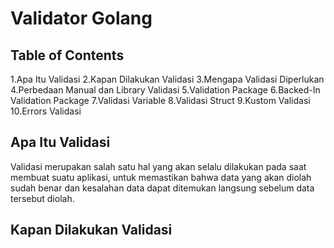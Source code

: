 # Validator Golang

## Table of Contents

1.Apa Itu Validasi
2.Kapan Dilakukan  Validasi
3.Mengapa  Validasi  Diperlukan
4.Perbedaan Manual dan Library Validasi
5.Validation Package
6.Backed-In Validation Package
7.Validasi Variable
8.Validasi Struct
9.Kustom Validasi
10.Errors Validasi

## Apa Itu Validasi
Validasi  merupakan salah satu  hal yang akan  selalu  dilakukan pada saat  membuat  suatu  aplikasi, untuk  memastikan  bahwa data yang akan  diolah  sudah  benar dan kesalahan data dapat  ditemukan  langsung  sebelum data tersebut  diolah.

## Kapan Dilakukan Validasi

<!--stackedit_data:
eyJoaXN0b3J5IjpbMjEwNjk3MTA0MywtMjA4ODc0NjYxMl19
-->